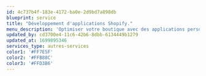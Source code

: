 ```yaml
---
id: 4c737b4f-183e-4172-ba0e-2d9bd7a898db
blueprint: service
title: "Développement d'applications Shopify."
menu_description: 'Optimiser votre boutique avec des applications personnalisé.'
updated_by: cd3700e4-11c6-42b6-8dbb-6134449b1279
updated_at: 1699895346
services_type: autres-services
color1: '#FF7E5F'
color2: '#FFB88C'
color3: '#FFD3B6'
---
```

